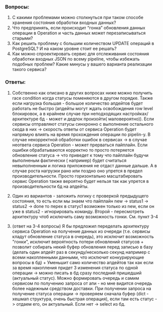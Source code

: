 ### Вопросы:

1. С какими проблемами можно столкнуться при таком способе хранения состояния обработки входных данных?
2. Что предпринять, если происходит “гонка” обновления данных операции в Operation и часть данных может перезаписываться
   старыми?
3. Как решить проблему с большим количеством UPDATE операций в PostgreSQL? И на каком уровне стоит ее решать?
4. Как можно спроектировать сервис для отслеживания состояния обработки входных JSON по всему pipeline, чтобы избежать
   подобных проблем? Какие минусы у вашего варианта реализации такого сервиса?


### Ответы:

1. Собственно как описано в других вопросах ниже можно получить race condition когда статусы поменяются в другом
   порядке. Также если нагрузка большая - большое количество апдейтов будет работать не быстро (апдейты могут ждать
   освобождения row level блокировок, а в крайнем случае при неподходящих настройках/архитектуре бд - может и дедлок
   произойти(
   маловероятно)). Если сервисы отправляют статусы синхронно с выполнение остального скода в них -> скорость ответы от
   сервиса Operation будет напрямую влиять на время прохождения операции по pipelin-у. В случае некорректной обработки
   ошибок в сервисах -> в случае неответа сервиса Operation - может прерваться пайплайн. Если ошибки обрабатываются
   корректно то просто потеряется обновление статуса -> что приведет к тому что пайплайн будучи выполненым фактически (
   например) будет считаться невыполненным и логика приложения не отдаст данные дальше. А в случае роста нагрузки рано
   или поздно оно упрется в предел производительности. Просто горизонтально масштабировать сервис Operation также
   вероятно будет нельзя так как упрется в производительности бд на апдейты.

2. Один из вариантов - заложить логику с проверкой предыдущего состояния, то есть если мы знаем что пайплайн new ->
   status1 -> status2 -> done то перех в статус1 возможен только из new, если он уже в status2 - игнорировать команду.
   Второй - пересмотреть архитектуру чтоб исключить саму возможность гонки. См. пункт 3-4

3. (ответ на 3-4 вопросы) Я бы предложил переделать архитектуру сервиса Operation на получение данных из очереди (т.е. сервисы кладут
   обновление статуса в очередь), это исключит возможность "гонки", исключит вероятность потери обновлений статусов +
   позволит собирать некий буфер обновления перед записью в базу (делать один апдейт раз в секунду/несколько секунд
   например с всеми накопленными данными, что исключит конкурирующие вопросы в бд) + Уменьшит само количество апдейтов
   так как если за время накопления придет 3 изменения статуса по одной операции -> можно писать в бд сразу последний
   пришедший (актуальный статус). Можно формировать очередь и самим сервисом по получению запроса от апи - но мне
   видится очередь более надежным средством доставки. При получении запроса на получение статуса операции -> проверяем
   сначала буфер (dict - хешмап структура, очень быстрая операция), если там есть статус -> отдаем его, он актуальный.
   Если нет -> select из бд.
